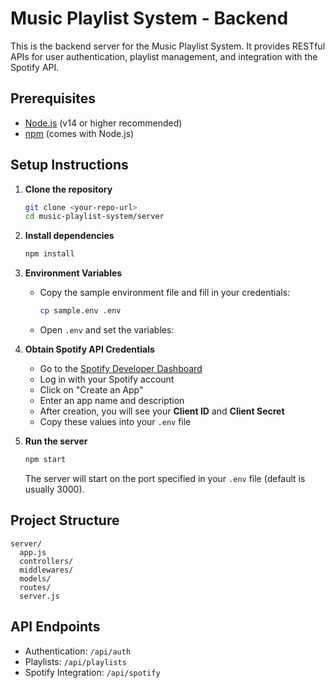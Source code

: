 # Music Playlist System - Backend

This is the backend server for the Music Playlist System. It provides RESTful APIs for user authentication, playlist management, and integration with the Spotify API.

## Prerequisites
- [Node.js](https://nodejs.org/) (v14 or higher recommended)
- [npm](https://www.npmjs.com/) (comes with Node.js)

## Setup Instructions

1. **Clone the repository**
   ```bash
   git clone <your-repo-url>
   cd music-playlist-system/server
   ```

2. **Install dependencies**
   ```bash
   npm install
   ```

3. **Environment Variables**
   - Copy the sample environment file and fill in your credentials:
     ```bash
     cp sample.env .env
     ```
   - Open `.env` and set the variables:


4. **Obtain Spotify API Credentials**
   - Go to the [Spotify Developer Dashboard](https://developer.spotify.com/dashboard/applications)
   - Log in with your Spotify account
   - Click on "Create an App"
   - Enter an app name and description
   - After creation, you will see your **Client ID** and **Client Secret**
   - Copy these values into your `.env` file

5. **Run the server**
   ```bash
   npm start
   ```
   The server will start on the port specified in your `.env` file (default is usually 3000).

## Project Structure
```
server/
  app.js
  controllers/
  middlewares/
  models/
  routes/
  server.js
```

## API Endpoints
- Authentication: `/api/auth`
- Playlists: `/api/playlists`
- Spotify Integration: `/api/spotify`

